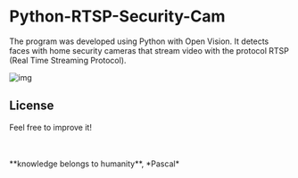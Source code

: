 # Python-RTSP-Security-Cam

The program was developed using Python with Open Vision. It detects faces with home security cameras that stream video with the protocol RTSP (Real Time Streaming Protocol). 

![img](https://user-images.githubusercontent.com/43474323/159826550-b0ca66e3-d158-42a8-a5d4-79e22f4653bb.jpg)

## License
Feel free to improve it!

<BR>
<BR>
**knowledge belongs to humanity**, *Pascal*

